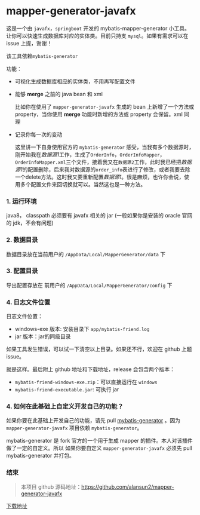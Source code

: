 # mapper-generator-javafx
这是一个由 `javafx`，`springboot` 开发的 mybatis-mapper-generator 小工具。
让你可以快速生成数据库对应的实体类。目前只持支 `mysql`。如果有需求可以在 issue 上提，谢谢！

该工具依赖`mybatis-generator`

功能：
* 可视化生成数据库相应的实体类，不用再写配置文件
* 能够 **merge** 之前的 java bean 和 xml
   
   比如你在使用了 `mapper-generator-javafx` 生成的 bean 上新增了一个方法或 property，当你使用 **merge** 功能时新增的方法或 property 会保留。xml 同理
* 记录你每一次的变动

    这里讲一下自身使用官方的 `mybatis-generator` 感受，当我有多个数据源时，刚开始我在*数据源1*工作，生成了`OrderInfo`，`OrderInfoMapper`，`OrderInfoMapper.xml`三个文件，接着我又在`数据源2`工作，此时我已经把*数据源1*的配置删除，后来我对数据源的`order_info`表进行了修改，或者我要去除一个delete方法。这时我又要重新配置*数据源1*。很是麻烦，也许你会说，使用多个配置文件来回切换就可以。当然这也是一种方法。

### 1. 运行环境
java8， classpath 必须要有 javafx 相关的 jar (一般如果你是安装的 oracle 官网的 jdk，不会有问题)

### 2. 数据目录
数据目录放在当前用户的 `/AppData/Local/MapperGenerator/data` 下

### 3. 配置目录
导出配置存放在 前用户的 `/AppData/Local/MapperGenerator/config` 下

### 4. 日志文件位置
日志文件位置：
* windows-exe 版本: 安装目录下 `app/mybatis-friend.log`
* jar 版本：jar的同级目录

如果工具发生错误，可以试一下清空以上目录。如果还不行，欢迎在 github 上题issue。

就是这样。最后附上 github 地址和下载地址，release 会包含两个版本：

* `mybatis-friend-windows-exe.zip`：可以直接运行在 `windows`
* `mybatis-friend-executable.jar`: 可执行 jar 

### 4. 如何在此基础上自定义开发自己的功能？
如果你要在此基础上开发自己的功能，请先 pull [mybatis-generator](https://github.com/alansun2/generator)
。因为 `mapper-generator-javafx` 项目依赖 `mybatis-generator`。

mybatis-generator 是 fork 官方的一个用于生成 mapper 的插件。本人对该插件做了一定的自定义。所以
如果你要自定义 `mapper-generator-javafx` 必须先 pull mybatis-generator 并打包。

### 结束
> 本项目 github 源码地址：https://github.com/alansun2/mapper-generator-javafx

[下载地址](https://github.com/alansun2/mapper-generator-javafx/releases)

